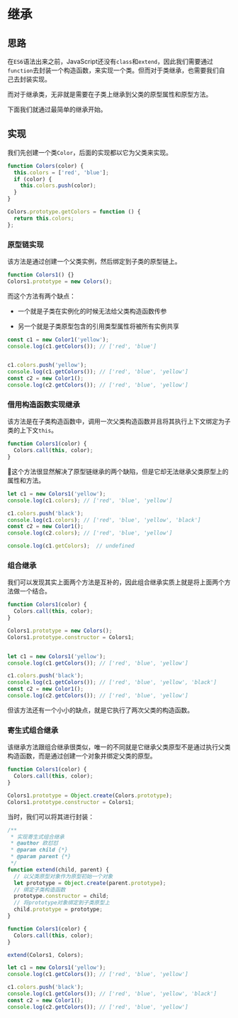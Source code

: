 # 继承

## 思路

在`ES6`语法出来之前，JavaScript还没有`class`和`extend`，因此我们需要通过`function`去封装一个构造函数，来实现一个类。但而对于类继承，也需要我们自己去封装实现。

而对于继承类，无非就是需要在子类上继承到父类的原型属性和原型方法。

下面我们就通过最简单的继承开始。

## 实现

我们先创建一个类`Color`，后面的实现都以它为父类来实现。

```javascript
function Colors(color) {
  this.colors = ['red', 'blue'];
  if (color) {
    this.colors.push(color);
  }
}

Colors.prototype.getColors = function () {
  return this.colors;
};
```

### 原型链实现

该方法是通过创建一个父类实例，然后绑定到子类的原型链上。

```javascript
function Colors1() {}
Colors1.prototype = new Colors();
```

而这个方法有两个缺点：

- 一个就是子类在实例化的时候无法给父类构造函数传参

- 另一个就是子类原型包含的引用类型属性将被所有实例共享

```javascript
const c1 = new Color1('yellow');
console.log(c1.getColors()); // ['red', 'blue']


c1.colors.push('yellow');
console.log(c1.getColors()); // ['red', 'blue', 'yellow']
const c2 = new Color1();
console.log(c2.getColors()); // ['red', 'blue', 'yellow']
```

### 借用构造函数实现继承

该方法是在子类构造函数中，调用一次父类构造函数并且将其执行上下文绑定为子类的上下文`this`。

```javascript
function Colors1(color) {
  Colors.call(this, color);
}
```

这个方法很显然解决了原型链继承的两个缺陷，但是它却无法继承父类原型上的属性和方法。

```javascript
let c1 = new Colors1('yellow');
console.log(c1.colors); // ['red', 'blue', 'yellow']

c1.colors.push('black'); 
console.log(c1.colors); // ['red', 'blue', 'yellow', 'black']
const c2 = new Color1();
console.log(c2.colors); // ['red', 'blue', 'yellow']

console.log(c1.getColors);  // undefined
```

### 组合继承

我们可以发现其实上面两个方法是互补的，因此组合继承实质上就是将上面两个方法做一个结合。

```javascript
function Colors1(color) {
  Colors.call(this, color);
}

Colors1.prototype = new Colors();
Colors1.prototype.constructor = Colors1;


let c1 = new Colors1('yellow');
console.log(c1.getColors()); // ['red', 'blue', 'yellow']

c1.colors.push('black'); 
console.log(c1.getColors()); // ['red', 'blue', 'yellow', 'black']
const c2 = new Color1();
console.log(c2.getColors()); // ['red', 'blue', 'yellow']
```

但该方法还有一个小小的缺点，就是它执行了两次父类的构造函数。

### 寄生式组合继承

该继承方法跟组合继承很类似，唯一的不同就是它继承父类原型不是通过执行父类构造函数，而是通过创建一个对象并绑定父类的原型。

```javascript
function Colors1(color) {
  Colors.call(this, color);
}

Colors1.prototype = Object.create(Colors.prototype);
Colors1.prototype.constructor = Colors1;
```

当时，我们可以将其进行封装：

```javascript
/**
 * 实现寄生式组合继承
 * @author 欧怼怼
 * @param child {*}
 * @param parent {*}
 */
function extend(child, parent) {
  // 以父类原型对象作为原型初始一个对象
  let prototype = Object.create(parent.prototype);
  // 绑定子类构造函数
  prototype.constructor = child;
  // 将prototype对象绑定到子类原型上
  child.prototype = prototype;
}
```

```javascript
function Colors1(color) {
  Colors.call(this, color);
}

extend(Colors1, Colors);

let c1 = new Colors1('yellow');
console.log(c1.getColors()); // ['red', 'blue', 'yellow']

c1.colors.push('black'); 
console.log(c1.getColors()); // ['red', 'blue', 'yellow', 'black']
const c2 = new Color1();
console.log(c2.getColors()); // ['red', 'blue', 'yellow']
```